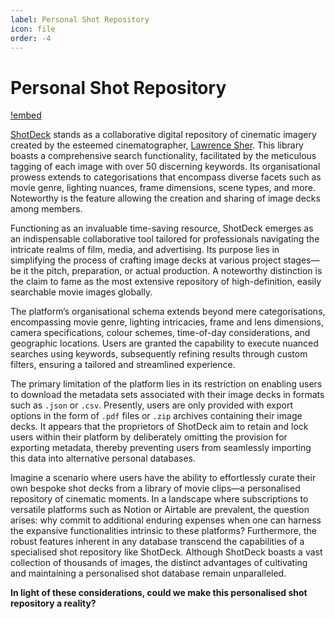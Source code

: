 ```yaml
---
label: Personal Shot Repository
icon: file
order: -4
---
```

# Personal Shot Repository

[!embed](https://www.youtube.com/watch?v=_3_QMq3n4d8)

[ShotDeck](https://shotdeck.com) stands as a collaborative digital repository of cinematic imagery created by the esteemed cinematographer, [Lawrence Sher](https://www.imdb.com/name/nm0003394/). This library boasts a comprehensive search functionality, facilitated by the meticulous tagging of each image with over 50 discerning keywords. Its organisational prowess extends to categorisations that encompass diverse facets such as movie genre, lighting nuances, frame dimensions, scene types, and more. Noteworthy is the feature allowing the creation and sharing of image decks among members.

Functioning as an invaluable time-saving resource, ShotDeck emerges as an indispensable collaborative tool tailored for professionals navigating the intricate realms of film, media, and advertising. Its purpose lies in simplifying the process of crafting image decks at various project stages—be it the pitch, preparation, or actual production. A noteworthy distinction is the claim to fame as the most extensive repository of high-definition, easily searchable movie images globally.

The platform’s organisational schema extends beyond mere categorisations, encompassing movie genre, lighting intricacies, frame and lens dimensions, camera specifications, colour schemes, time-of-day considerations, and geographic locations. Users are granted the capability to execute nuanced searches using keywords, subsequently refining results through custom filters, ensuring a tailored and streamlined experience.

The primary limitation of the platform lies in its restriction on enabling users to download the metadata sets associated with their image decks in formats such as `.json` or `.csv`. Presently, users are only provided with export options in the form of `.pdf` files or `.zip` archives containing their image decks. It appears that the proprietors of ShotDeck aim to retain and lock users within their platform by deliberately omitting the provision for exporting metadata, thereby preventing users from seamlessly importing this data into alternative personal databases.

Imagine a scenario where users have the ability to effortlessly curate their own bespoke shot decks from a library of movie clips—a personalised repository of cinematic moments. In a landscape where subscriptions to versatile platforms such as Notion or Airtable are prevalent, the question arises: why commit to additional enduring expenses when one can harness the expansive functionalities intrinsic to these platforms? Furthermore, the robust features inherent in any database transcend the capabilities of a specialised shot repository like ShotDeck. Although ShotDeck boasts a vast collection of thousands of images, the distinct advantages of cultivating and maintaining a personalised shot database remain unparalleled.

**In light of these considerations, could we make this personalised shot repository a reality?**
